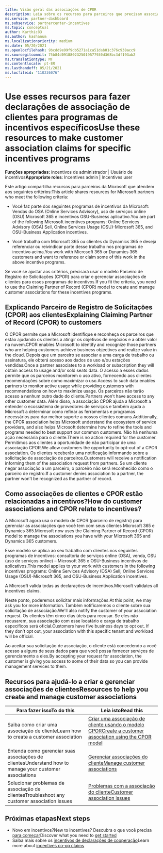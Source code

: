 ```yaml
---
title: Visão geral das associações de CPOR
description: Leia sobre os recursos para parceiros que precisam associar clientes a programas de incentivos específicos por meio do modelo Parceiro de Registro de Solicitações (CPOR).
ms.service: partner-dashboard
ms.subservice: partnercenter-incentives
ms.topic: conceptual
author: Karthic83
ms.author: kashanum
ms.localizationpriority: medium
ms.date: 05/20/2021
ms.openlocfilehash: 9bcdd9e99f9db5271a1ca51dab01c376c938acc9
ms.sourcegitcommit: 75b84d0918802325019577930d368bc3df193ab2
ms.translationtype: MT
ms.contentlocale: pt-BR
ms.lasthandoff: 05/21/2021
ms.locfileid: "110236076"
---
```

# <a name="use-these-resources-to-make-customer-association-claims-for-specific-incentives-programs"></a><span data-ttu-id="c7236-103">Use esses recursos para fazer declarações de associação de clientes para programas de incentivos específicos</span><span class="sxs-lookup"><span data-stu-id="c7236-103">Use these resources to make customer association claims for specific incentives programs</span></span>

<span data-ttu-id="c7236-104">**Funções apropriadas:** incentivos de administrador | Usuário de incentivos</span><span class="sxs-lookup"><span data-stu-id="c7236-104">**Appropriate roles**: Incentives admin | Incentives user</span></span>

<span data-ttu-id="c7236-105">Este artigo compartilha recursos para parceiros da Microsoft que atendem aos seguintes critérios:</span><span class="sxs-lookup"><span data-stu-id="c7236-105">This article shares resources for Microsoft partners who meet the following criteria:</span></span>

- <span data-ttu-id="c7236-106">Você faz parte dos seguintes programas de incentivos da Microsoft: Vendas do OSA (Online Services Advisory), uso de serviços online (OSU) Microsoft 365 e incentivos OSU-Business aplicativo.</span><span class="sxs-lookup"><span data-stu-id="c7236-106">You are part of the following Microsoft incentives programs: Online Services Advisory (OSA) Sell, Online Services Usage (OSU)-Microsoft 365, and OSU-Business Application incentives.</span></span>

- <span data-ttu-id="c7236-107">Você trabalha com Microsoft 365 ou clientes do Dynamics 365 e deseja referenciar ou reivindicar parte desse trabalho nos programas de incentivo acima.</span><span class="sxs-lookup"><span data-stu-id="c7236-107">You work with Microsoft 365 or Dynamics 365 customers and want to reference or claim some of this work in the above incentive programs.</span></span>

<span data-ttu-id="c7236-108">Se você se ajustar aos critérios, precisará usar o modelo Parceiro de Registro de Solicitações (CPOR) para criar e gerenciar associações de clientes para esses programas de incentivos.</span><span class="sxs-lookup"><span data-stu-id="c7236-108">If you fit the criteria, you need to use the Claiming Partner of Record (CPOR) model to create and manage customer associations for these incentives programs.</span></span>

## <a name="explaining-claiming-partner-of-record-cpor-to-customers"></a><span data-ttu-id="c7236-109">Explicando Parceiro de Registro de Solicitações (CPOR) aos clientes</span><span class="sxs-lookup"><span data-stu-id="c7236-109">Explaining Claiming Partner of Record (CPOR) to customers</span></span>

<span data-ttu-id="c7236-110">O CPOR permite que a Microsoft identifique e reconheça os parceiros que estão ajudando os clientes a atingir os objetivos de negócios e a obter valor na nuvem.</span><span class="sxs-lookup"><span data-stu-id="c7236-110">CPOR enables Microsoft to identify and recognize those partners who are helping customers achieve business objectives and realize value in the cloud.</span></span> <span data-ttu-id="c7236-111">Depois que um parceiro se associar a uma carga de trabalho ou assinatura, ele obterá acesso aos dados de uso e/ou estações vendidas.</span><span class="sxs-lookup"><span data-stu-id="c7236-111">Once a partner associates to a workload or subscription they will obtain access to usage and/or sold seats data.</span></span> <span data-ttu-id="c7236-112">O acesso a esses dados permite que os parceiros monitorem o uso ativo, fornecendo aos clientes recomendações sobre como maximizar o uso.</span><span class="sxs-lookup"><span data-stu-id="c7236-112">Access to such data enables partners to monitor active usage while providing customers with recommendations on how to maximize usage.</span></span> <span data-ttu-id="c7236-113">Os parceiros não terão acesso a nenhum outro dado do cliente.</span><span class="sxs-lookup"><span data-stu-id="c7236-113">Partners won't have access to any other customer data.</span></span> <span data-ttu-id="c7236-114">Além disso, a associação CPOR ajuda a Microsoft a entender o ecossistema de provedores de serviços e também ajuda a Microsoft a determinar como refinar as ferramentas e programas necessários para dar melhor suporte a nossos clientes comuns.</span><span class="sxs-lookup"><span data-stu-id="c7236-114">Additionally, the CPOR association helps Microsoft understand the ecosystem of service providers, and also helps Microsoft determine how to refine the tools and programs needed to best support our common customers.</span></span> <span data-ttu-id="c7236-115">Não há nenhuma ação necessária para o cliente.</span><span class="sxs-lookup"><span data-stu-id="c7236-115">There is no action required for the customer.</span></span> <span data-ttu-id="c7236-116">Permitimos aos clientes a oportunidade de não participar de uma associação CPOR.</span><span class="sxs-lookup"><span data-stu-id="c7236-116">We allow customers the opportunity to opt-out of a CPOR association.</span></span> <span data-ttu-id="c7236-117">Os clientes receberão uma notificação informando sobre a solicitação de associação de parceiros.</span><span class="sxs-lookup"><span data-stu-id="c7236-117">Customers will receive a notification informing them of the association request from partners.</span></span> <span data-ttu-id="c7236-118">Se um cliente negar associação a um parceiro, o parceiro não será reconhecido como o parceiro de registro.</span><span class="sxs-lookup"><span data-stu-id="c7236-118">If a customer denies association to a partner, the partner won't be recognized as the partner of record.</span></span>

## <a name="how-do-customer-associations-and-cpor-relate-to-incentives"></a><span data-ttu-id="c7236-119">Como associações de clientes e CPOR estão relacionadas a incentivos?</span><span class="sxs-lookup"><span data-stu-id="c7236-119">How do customer associations and CPOR relate to incentives?</span></span>

<span data-ttu-id="c7236-120">A Microsoft agora usa o modelo de CPOR (parceiro de registro) para gerenciar as associações que você tem com seus clientes Microsoft 365 e Dynamics 365.</span><span class="sxs-lookup"><span data-stu-id="c7236-120">Microsoft now uses the Claiming Partner of Record (CPOR) model to manage the associations you have with your Microsoft 365 and Dynamics 365 customers.</span></span>

<span data-ttu-id="c7236-121">Esse modelo se aplica ao seu trabalho com clientes nos seguintes programas de incentivos: consultoria de serviços online (OSA), venda, OSU (uso de serviços online) – Microsoft 365 e OSU-Business incentivos de aplicativos.</span><span class="sxs-lookup"><span data-stu-id="c7236-121">This model applies to your work with customers in the following incentives programs: Online Services Advisory (OSA) Sell, Online Services Usage (OSU)-Microsoft 365, and OSU-Business Application incentives.</span></span>

<span data-ttu-id="c7236-122">A Microsoft valida todas as declarações de incentivos.</span><span class="sxs-lookup"><span data-stu-id="c7236-122">Microsoft validates all incentives claims.</span></span>

<span data-ttu-id="c7236-123">Neste ponto, poderemos solicitar mais informações.</span><span class="sxs-lookup"><span data-stu-id="c7236-123">At this point, we may ask you for more information.</span></span> <span data-ttu-id="c7236-124">Também notificaremos o cliente sobre sua solicitação de associação.</span><span class="sxs-lookup"><span data-stu-id="c7236-124">We'll also notify the customer of your association request.</span></span> <span data-ttu-id="c7236-125">Os clientes têm cinco dias úteis para recusar. Se eles não recusarem, sua associação com esse locatário e carga de trabalho específicos será oficial.</span><span class="sxs-lookup"><span data-stu-id="c7236-125">Customers have five business days to opt out. If they don't opt out, your association with this specific tenant and workload will be official.</span></span>

<span data-ttu-id="c7236-126">Ao aceitar sua solicitação de associação, o cliente está concedendo a você acesso a alguns de seus dados para que você possa fornecer serviços de gerenciamento a eles.</span><span class="sxs-lookup"><span data-stu-id="c7236-126">By accepting your request for association, the customer is giving you access to some of their data so you can provide management services to them.</span></span> 

## <a name="resources-to-help-you-create-and-manage-customer-associations"></a><span data-ttu-id="c7236-127">Recursos para ajudá-lo a criar e gerenciar associações de clientes</span><span class="sxs-lookup"><span data-stu-id="c7236-127">Resources to help you create and manage customer associations</span></span>


|  <span data-ttu-id="c7236-128">**Para fazer isso**</span><span class="sxs-lookup"><span data-stu-id="c7236-128">**To do this**</span></span>  |  <span data-ttu-id="c7236-129">**Leia isto**</span><span class="sxs-lookup"><span data-stu-id="c7236-129">**Read this**</span></span>  |
|--------------|-----------|
| <span data-ttu-id="c7236-130">Saiba como criar uma associação de cliente</span><span class="sxs-lookup"><span data-stu-id="c7236-130">Learn how to create a customer association</span></span>  | [<span data-ttu-id="c7236-131">Criar uma associação de cliente usando o modelo CPOR</span><span class="sxs-lookup"><span data-stu-id="c7236-131">Create a customer association using the CPOR model</span></span>](submit-osa-claim.md)  |
|<span data-ttu-id="c7236-132">Entenda como gerenciar suas associações de clientes</span><span class="sxs-lookup"><span data-stu-id="c7236-132">Understand how to manage your customer associations</span></span>  | [<span data-ttu-id="c7236-133">Gerenciar associações do cliente</span><span class="sxs-lookup"><span data-stu-id="c7236-133">Manage customer associations</span></span>](incentives-manage-customer-associations.md)  |
|<span data-ttu-id="c7236-134">Solucionar problemas de associação de clientes</span><span class="sxs-lookup"><span data-stu-id="c7236-134">Troubleshoot any customer association issues</span></span>  | [<span data-ttu-id="c7236-135">Problemas com a associação do cliente</span><span class="sxs-lookup"><span data-stu-id="c7236-135">Customer association issues</span></span>](incentives-customer-association-issues.md)  |

## <a name="next-steps"></a><span data-ttu-id="c7236-136">Próximas etapas</span><span class="sxs-lookup"><span data-stu-id="c7236-136">Next steps</span></span>

- <span data-ttu-id="c7236-137">Novo em incentivos?</span><span class="sxs-lookup"><span data-stu-id="c7236-137">New to incentives?</span></span> <span data-ttu-id="c7236-138">Descubra o que você precisa [para começar](incentives-get-started-intro.md)</span><span class="sxs-lookup"><span data-stu-id="c7236-138">Discover what you need to [get started](incentives-get-started-intro.md)</span></span>
- <span data-ttu-id="c7236-139">Saiba mais sobre os [incentivos de declarações de cooperação](claims-overview.md)</span><span class="sxs-lookup"><span data-stu-id="c7236-139">Learn more about [incentives co-op claims](claims-overview.md)</span></span>
